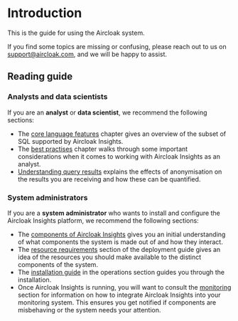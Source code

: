 # Introduction

This is the guide for using the Aircloak system.

If you find some topics are missing or confusing, please reach out to us on [support@aircloak.com](mailto:support@aircloak.com), and we will be happy to assist.

## Reading guide

### Analysts and data scientists

If you are an __analyst__ or __data scientist__, we recommend the following sections:

- The [core language features](sql.md) chapter gives an overview of the subset of SQL supported by Aircloak Insights.
- The [best practises](sql/best-practises.md) chapter walks through some important considerations when it comes to working
  with Aircloak Insights as an analyst.
- [Understanding query results](sql/query-results.md) explains the effects of anonymisation on the results you are
  receiving and how these can be quantified.

### System administrators

If you are a __system administrator__ who wants to install and configure the Aircloak Insights platform, we recommend
the following sections:

- The [components of Aircloak Insights](components.md) gives you an initial understanding of what components the
  system is made out of and how they interact.
- The [resource requirements](deployment.md#resource-requirements) section of the deployment guide gives an idea of
  the resources you should make available to the distinct components of the system.
- The [installation guide](ops/installation.md) in the operations section guides you through the installation.
- Once Aircloak Insights is running, you will want to consult the [monitoring](ops/monitoring.md) section for information
  on how to integrate Aircloak Insights into your monitoring system. This ensures you get notified if components are
  misbehaving or the system needs your attention.
